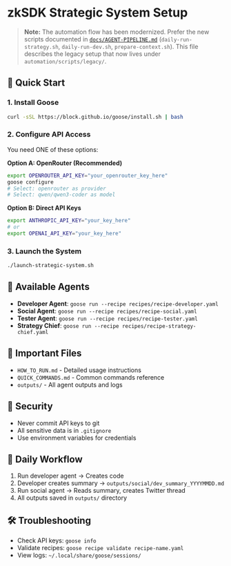 # zkSDK Strategic System Setup

> **Note:** The automation flow has been modernized. Prefer the new scripts documented in [`docs/AGENT-PIPELINE.md`](docs/AGENT-PIPELINE.md) (`daily-run-strategy.sh`, `daily-run-dev.sh`, `prepare-context.sh`). This file describes the legacy setup that now lives under `automation/scripts/legacy/`.

## 🚀 Quick Start

### 1. Install Goose
```bash
curl -sSL https://block.github.io/goose/install.sh | bash
```

### 2. Configure API Access
You need ONE of these options:

**Option A: OpenRouter (Recommended)**
```bash
export OPENROUTER_API_KEY="your_openrouter_key_here"
goose configure
# Select: openrouter as provider
# Select: qwen/qwen3-coder as model
```

**Option B: Direct API Keys**
```bash
export ANTHROPIC_API_KEY="your_key_here"
# or
export OPENAI_API_KEY="your_key_here"
```

### 3. Launch the System
```bash
./launch-strategic-system.sh
```

## 🤖 Available Agents

- **Developer Agent**: `goose run --recipe recipes/recipe-developer.yaml`
- **Social Agent**: `goose run --recipe recipes/recipe-social.yaml`  
- **Tester Agent**: `goose run --recipe recipes/recipe-tester.yaml`
- **Strategy Chief**: `goose run --recipe recipes/recipe-strategy-chief.yaml`

## 📁 Important Files

- `HOW_TO_RUN.md` - Detailed usage instructions
- `QUICK_COMMANDS.md` - Common commands reference
- `outputs/` - All agent outputs and logs

## 🔐 Security

- Never commit API keys to git
- All sensitive data is in `.gitignore`
- Use environment variables for credentials

## 🎯 Daily Workflow

1. Run developer agent → Creates code
2. Developer creates summary → `outputs/social/dev_summary_YYYYMMDD.md`
3. Run social agent → Reads summary, creates Twitter thread
4. All outputs saved in `outputs/` directory

## 🛠️ Troubleshooting

- Check API keys: `goose info`
- Validate recipes: `goose recipe validate recipe-name.yaml`
- View logs: `~/.local/share/goose/sessions/`
